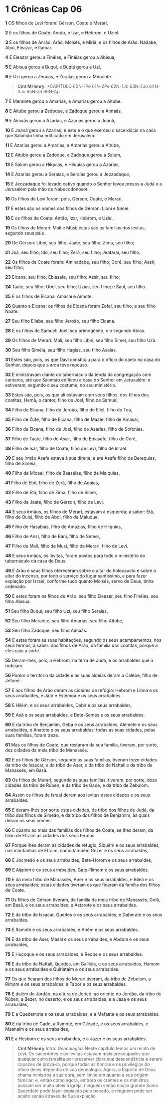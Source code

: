 # 1 Crônicas Cap 06

**1** 	OS filhos de Levi foram: Gérson, Coate e Merari,

**2** 	E os filhos de Coate: Anrão, e Izar, e Hebrom, e Uziel.

**3** 	E os filhos de Anrão: Arão, Moisés, e Miriã; e os filhos de Arão: Nadabe, Abiú, Eleazar, e Itamar.

**4** 	E Eleazar gerou a Finéias, e Finéias gerou a Abisua,

**5** 	E Abisua gerou a Buqui, e Buqui gerou a Uzi,

**6** 	E Uzi gerou a Zeraías, e Zeraías gerou a Meraiote.

> **Cmt MHenry**: *CAPÍTULO 60N-1Pe 61N-2Pe 62N-1Jo 63N-2Jo 64N-3Jo 65N-Jd 66N-Ap

**7** 	E Meraiote gerou a Amarias, e Amarias gerou a Aitube.

**8** 	E Aitube gerou a Zadoque, e Zadoque gerou a Aimaás,

**9** 	E Aimaás gerou a Azarias, e Azarias gerou a Joanã,

**10** 	E Joanã gerou a Azarias; e este é o que exerceu o sacerdócio na casa que Salomão tinha edificado em Jerusalém.

**11** 	E Azarias gerou a Amarias, e Amarias gerou a Aitube,

**12** 	E Aitube gerou a Zadoque, e Zadoque gerou a Salum,

**13** 	E Salum gerou a Hilquias, e Hilquias gerou a Azarias,

**14** 	E Azarias gerou a Seraías, e Seraías gerou a Jeozadaque,

**15** 	E Jeozadaque foi levado cativo quando o Senhor levou presos a Judá e a Jerusalém pela mão de Nabucodonosor.

**16** 	Os filhos de Levi foram, pois, Gérson, Coate, e Merari.

**17** 	E estes são os nomes dos filhos de Gérson: Libni e Simei.

**18** 	E os filhos de Coate: Anrão, Izar, Hebrom, e Uziel.

**19** 	Os filhos de Merari: Mali e Musi; estas são as famílias dos levitas, segundo seus pais.

**20** 	De Gérson: Libni, seu filho; Jaate, seu filho; Zima, seu filho;

**21** 	Joá, seu filho; Ido, seu filho; Zerá, seu filho; Jeatarai, seu filho.

**22** 	Os filhos de Coate foram: Aminadabe, seu filho; Coré, seu filho; Assir, seu filho;

**23** 	Elcana, seu filho; Ebiasafe, seu filho; Assir, seu filho;

**24** 	Taate, seu filho; Uriel, seu filho; Uzias, seu filho; e Saul, seu filho.

**25** 	E os filhos de Elcana: Amasai e Aimote.

**26** 	Quanto a Elcana: os filhos de Elcana foram Zofai, seu filho; e seu filho Naate.

**27** 	Seu filho Eliabe, seu filho Jeroão, seu filho Elcana.

**28** 	E os filhos de Samuel: Joel, seu primogênito, e o segundo Abias.

**29** 	Os filhos de Merari: Mali, seu filho Libni, seu filho Simei, seu filho Uzá.

**30** 	Seu filho Siméia, seu filho Hagias, seu filho Asaías.

**31** 	Estes são, pois, os que Davi constituiu para o ofício do canto na casa do Senhor, depois que a arca teve repouso.

**32** 	E ministravam diante do tabernáculo da tenda da congregação com cantares, até que Salomão edificou a casa do Senhor em Jerusalém; e estiveram, segundo o seu costume, no seu ministério.

**33** 	Estes são, pois, os que ali estavam com seus filhos: dos filhos dos coatitas, Hemã, o cantor, filho de Joel, filho de Samuel,

**34** 	Filho de Elcana, filho de Jeroão, filho de Eliel, filho de Toá,

**35** 	Filho de Zufe, filho de Elcana, filho de Maate, filho de Amasai,

**36** 	Filho de Elcana, filho de Joel, filho de Azarias, filho de Sofonias.

**37** 	Filho de Taate, filho de Assir, filho de Ebiasafe, filho de Coré,

**38** 	Filho de Isar, filho de Coate, filho de Levi, filho de Israel.

**39** 	E seu irmão Asafe estava à sua direita; e era Asafe filho de Berequias, filho de Siméia,

**40** 	Filho de Micael, filho de Baaséias, filho de Malquias,

**41** 	Filho de Etni, filho de Zerá, filho de Adaías,

**42** 	Filho de Etã, filho de Zima, filho de Simei,

**43** 	Filho de Jaate, filho de Gérson, filho de Levi.

**44** 	E seus irmãos, os filhos de Merari, estavam à esquerda; a saber: Etã, filho de Quisi, filho de Abdi, filho de Maluque,

**45** 	Filho de Hasabias, filho de Amazias, filho de Hilquias,

**46** 	Filho de Anzi, filho de Bani, filho de Semer,

**47** 	Filho de Mali, filho de Musi, filho de Merari, filho de Levi.

**48** 	E seus irmãos, os levitas, foram postos para todo o ministério do tabernáculo da casa de Deus.

**49** 	E Arão e seus filhos ofereceram sobre o altar do holocausto e sobre o altar do incenso, por todo o serviço do lugar santíssimo, e para fazer expiação por Israel, conforme tudo quanto Moisés, servo de Deus, tinha ordenado.

**50** 	E estes foram os filhos de Arão: seu filho Eleazar, seu filho Finéias, seu filho Abisua.

**51** 	Seu filho Buqui, seu filho Uzi, seu filho Seraías,

**52** 	Seu filho Meraiote, seu filho Amarias, seu filho Aitube,

**53** 	Seu filho Zadoque, seu filho Aimaás.

**54** 	E estas foram as suas habitações, segundo os seus acampamentos, nos seus termos, a saber: dos filhos de Arão, da família dos coatitas, porque a eles caiu a sorte.

**55** 	Deram-lhes, pois, a Hebrom, na terra de Judá, e os arrabaldes que a rodeiam.

**56** 	Porém o território da cidade e as suas aldeias deram a Calebe, filho de Jefoné.

**57** 	E aos filhos de Arão deram as cidades de refúgio: Hebrom e Libna e os seus arrabaldes, e Jatir e Estemoa e os seus arrabaldes.

**58** 	E Hilém, e os seus arrabaldes, Debir e os seus arrabaldes,

**59** 	E Asã e os seus arrabaldes, e Bete-Semes e os seus arrabaldes.

**60** 	E da tribo de Benjamim, Geba e os seus arrabaldes, Alemete e os seus arrabaldes, e Anatote e os seus arrabaldes; todas as suas cidades, pelas suas famílias, foram treze.

**61** 	Mas os filhos de Coate, que restaram da sua família, tiveram, por sorte, dez cidades da meia tribo de Manassés.

**62** 	E os filhos de Gérson, segundo as suas famílias, tiveram treze cidades da tribo de Issacar, e da tribo de Aser, e da tribo de Naftali e da tribo de Manassés, em Basã.

**63** 	Os filhos de Merari, segundo as suas famílias, tiveram, por sorte, doze cidades da tribo de Rúben, e da tribo de Gade, e da tribo de Zebulom.

**64** 	Assim os filhos de Israel deram aos levitas estas cidades e os seus arrabaldes.

**65** 	E deram-lhes por sorte estas cidades, da tribo dos filhos de Judá, da tribo dos filhos de Simeão, e da tribo dos filhos de Benjamim, às quais deram os seus nomes.

**66** 	E quanto ao mais das famílias dos filhos de Coate, se lhes deram, da tribo de Efraim as cidades dos seus termos.

**67** 	Porque lhes deram as cidades de refúgio, Siquém e os seus arrabaldes, nas montanhas de Efraim, como também Gezer e os seus arrabaldes,

**68** 	E Jocmeão e os seus arrabaldes, Bete-Horom e os seus arrabaldes,

**69** 	E Aijalom e os seus arrabaldes, Gate-Rimom e os seus arrabaldes.

**70** 	E da meia tribo de Manassés, Aner e os seus arrabaldes, e Bileã e os seus arrabaldes; estas cidades tiveram os que ficaram da família dos filhos de Coate.

**71** 	Os filhos de Gérson tiveram, da família da meia tribo de Manassés, Golã, em Basã, e os seus arrabaldes, e Astarote e os seus arrabaldes.

**72** 	E da tribo de Issacar, Quedes e os seus arrabaldes, e Daberate e os seus arrabaldes.

**73** 	E Ramote e os seus arrabaldes, e Aném e os seus arrabaldes.

**74** 	E da tribo de Aser, Masal e os seus arrabaldes, e Abdom e os seus arrabaldes,

**75** 	E Hucoque e os seus arrabaldes, e Reobe e os seus arrabaldes.

**76** 	E da tribo de Naftali, Quedes, em Galiléia, e os seus arrabaldes, Hamom e os seus arrabaldes e Quiriataim e os seus arrabaldes.

**77** 	Os que ficaram dos filhos de Merari tiveram, da tribo de Zebulom, a Rimom e os seus arrabaldes, a Tabor e os seus arrabaldes.

**78** 	E dalém do Jordão, na altura de Jericó, ao oriente do Jordão, da tribo de Rúben, a Bezer, no deserto, e os seus arrabaldes, e a Jaza e os seus arrabaldes,

**79** 	E a Quedemote e os seus arrabaldes, e a Mefaate e os seus arrabaldes.

**80** 	E da tribo de Gade, a Ramote, em Gileade, e os seus arrabaldes, e Maanaim e os seus arrabaldes,

**81** 	E a Hesbom e os seus arrabaldes, e a Jazer e os seus arrabaldes.


> **Cmt MHenry** Intro: *Genealogias* Neste capítulo temos um relato de Levi. Os sacerdotes e os levitas estavam mais preocupados que qualquer outro israelita por preservar clara sua descendência e serem capazes de prová-la, porque todas as honras e os privilégios do ofício deles dependia de sua genealogia. Agora, o Espírito de Deus chama ministros a sua obra, sem limite em quanto a sua origem familiar; e, então como agora, embora os crentes e os ministros possam ser muito úteis à igreja, ninguém senão nosso grande Sumo Sacerdote pode fazer expiação pelo pecado, e ninguém pode ser aceito senão através de Sua expiação.